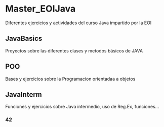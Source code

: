 # Master_EOIJava

Diferentes ejercicios y actividades del curso Java impartido por la EOI
## JavaBasics
Proyectos sobre las diferentes clases y metodos básicos de JAVA 
## POO
Bases y ejercicios sobre la Programacion orientadaa a objetos
## JavaInterm
Funciones y ejercicios sobre Java intermedio, uso de Reg.Ex, funciones...
### 42
